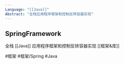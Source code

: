 ```yaml
---
Language: "[[Java]]"
Abstract: "全栈应用程序框架和控制反转容器实现"
---
```


## SpringFramework
全栈 [[Java]] 应用程序框架和控制反转容器实现 [[框架&库]]

#框架 #框架/Spring #Java